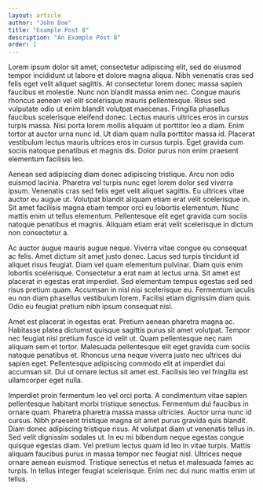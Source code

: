 ```yaml
---
layout: article
author: "John Doe"
title: "Example Post 8"
description: "An Example Post 8"
order: 1
---
```


Lorem ipsum dolor sit amet, consectetur adipiscing elit, sed do eiusmod tempor incididunt ut labore et dolore magna aliqua. Nibh venenatis cras sed felis eget velit aliquet sagittis. At consectetur lorem donec massa sapien faucibus et molestie. Nunc non blandit massa enim nec. Congue mauris rhoncus aenean vel elit scelerisque mauris pellentesque. Risus sed vulputate odio ut enim blandit volutpat maecenas. Fringilla phasellus faucibus scelerisque eleifend donec. Lectus mauris ultrices eros in cursus turpis massa. Nisi porta lorem mollis aliquam ut porttitor leo a diam. Enim tortor at auctor urna nunc id. Ut diam quam nulla porttitor massa id. Placerat vestibulum lectus mauris ultrices eros in cursus turpis. Eget gravida cum sociis natoque penatibus et magnis dis. Dolor purus non enim praesent elementum facilisis leo.

Aenean sed adipiscing diam donec adipiscing tristique. Arcu non odio euismod lacinia. Pharetra vel turpis nunc eget lorem dolor sed viverra ipsum. Venenatis cras sed felis eget velit aliquet sagittis. Eu ultrices vitae auctor eu augue ut. Volutpat blandit aliquam etiam erat velit scelerisque in. Sit amet facilisis magna etiam tempor orci eu lobortis elementum. Nunc mattis enim ut tellus elementum. Pellentesque elit eget gravida cum sociis natoque penatibus et magnis. Aliquam etiam erat velit scelerisque in dictum non consectetur a.

Ac auctor augue mauris augue neque. Viverra vitae congue eu consequat ac felis. Amet dictum sit amet justo donec. Lacus sed turpis tincidunt id aliquet risus feugiat. Diam vel quam elementum pulvinar. Diam quis enim lobortis scelerisque. Consectetur a erat nam at lectus urna. Sit amet est placerat in egestas erat imperdiet. Sed elementum tempus egestas sed sed risus pretium quam. Accumsan in nisl nisi scelerisque eu. Fermentum iaculis eu non diam phasellus vestibulum lorem. Facilisi etiam dignissim diam quis. Odio eu feugiat pretium nibh ipsum consequat nisl.

Amet est placerat in egestas erat. Pretium aenean pharetra magna ac. Habitasse platea dictumst quisque sagittis purus sit amet volutpat. Tempor nec feugiat nisl pretium fusce id velit ut. Quam pellentesque nec nam aliquam sem et tortor. Malesuada pellentesque elit eget gravida cum sociis natoque penatibus et. Rhoncus urna neque viverra justo nec ultrices dui sapien eget. Pellentesque adipiscing commodo elit at imperdiet dui accumsan sit. Dui ut ornare lectus sit amet est. Facilisis leo vel fringilla est ullamcorper eget nulla.

Imperdiet proin fermentum leo vel orci porta. A condimentum vitae sapien pellentesque habitant morbi tristique senectus. Fermentum dui faucibus in ornare quam. Pharetra pharetra massa massa ultricies. Auctor urna nunc id cursus. Nibh praesent tristique magna sit amet purus gravida quis blandit. Diam donec adipiscing tristique risus. At volutpat diam ut venenatis tellus in. Sed velit dignissim sodales ut. In eu mi bibendum neque egestas congue quisque egestas diam. Vel pretium lectus quam id leo in vitae turpis. Mattis aliquam faucibus purus in massa tempor nec feugiat nisl. Ultrices neque ornare aenean euismod. Tristique senectus et netus et malesuada fames ac turpis. In tellus integer feugiat scelerisque. Enim nec dui nunc mattis enim ut tellus.
